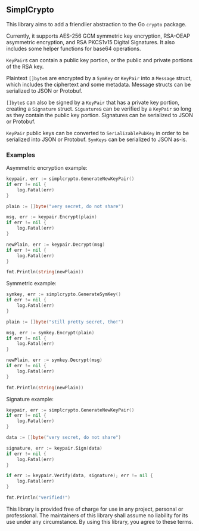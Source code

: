 ## SimplCrypto

This library aims to add a friendlier abstraction to the Go `crypto` package.

Currently, it supports AES-256 GCM symmetric key encryption, RSA-OEAP asymmetric encryption, and RSA PKCS1v15 Digital Signatures. It also includes some helper functions for base64 operations.

`KeyPair`s can contain a public key portion, or the public and private portions of the RSA key.

Plaintext `[]byte`s are encrypted by a `SymKey` or `KeyPair` into a `Message` struct, which includes the ciphertext and some metadata. Message structs can be serialized to JSON or Protobuf.

`[]byte`s can also be signed by a `KeyPair` that has a private key portion, creating a `Signature` struct. `Siguature`s can be verified by a `KeyPair` so long as they contain the public key portion. Signatures can be serialized to JSON or Protobuf.

`KeyPair` public keys can be converted to `SerializablePubKey` in order to be serialized into JSON or Protobuf. `SymKeys` can be serialized to JSON as-is.

### Examples

Asymmetric encryption example:
```Go
keypair, err := simplcrypto.GenerateNewKeyPair()
if err != nil {
	log.Fatal(err)
}

plain := []byte("very secret, do not share")

msg, err := keypair.Encrypt(plain)
if err != nil {
	log.Fatal(err)
}

newPlain, err := keypair.Decrypt(msg)
if err != nil {
	log.Fatal(err)
}

fmt.Println(string(newPlain))
```

Symmetric example:
```Go
symkey, err := simplcrypto.GenerateSymKey()
if err != nil {
	log.Fatal(err)
}

plain := []byte("still pretty secret, tho!")

msg, err := symkey.Encrypt(plain)
if err != nil {
	log.Fatal(err)
}

newPlain, err := symkey.Decrypt(msg)
if err != nil {
	log.Fatal(err)
}

fmt.Println(string(newPlain))
```

Signature example:
```Go
keypair, err := simplcrypto.GenerateNewKeyPair()
if err != nil {
	log.Fatal(err)
}

data := []byte("very secret, do not share")

signature, err := keypair.Sign(data)
if err != nil {
	log.Fatal(err)
}

if err := keypair.Verify(data, signature); err != nil {
	log.Fatal(err)
}

fmt.Println("verified!")
```

This library is provided free of charge for use in any project, personal or professional. The maintainers of this library shall assume no liability for its use under any circumstance. By using this library, you agree to these terms.